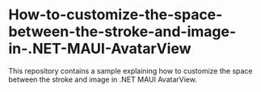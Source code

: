 # How-to-customize-the-space-between-the-stroke-and-image-in-.NET-MAUI-AvatarView
This repository contains a sample explaining how to customize the space between the stroke and image in .NET MAUI AvatarView.
